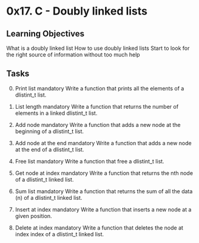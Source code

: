 # 0x17. C - Doubly linked lists

## Learning Objectives

What is a doubly linked list
How to use doubly linked lists
Start to look for the right source of information without too much help

## Tasks

0. Print list mandatory
Write a function that prints all the elements of a dlistint_t list.

1. List length mandatory
Write a function that returns the number of elements in a linked dlistint_t list.

2. Add node mandatory
Write a function that adds a new node at the beginning of a dlistint_t list.

3. Add node at the end mandatory
Write a function that adds a new node at the end of a dlistint_t list.

4. Free list mandatory
Write a function that free a dlistint_t list.

5. Get node at index mandatory
Write a function that returns the nth node of a dlistint_t linked list.

6. Sum list mandatory
Write a function that returns the sum of all the data (n) of a dlistint_t linked list.

7. Insert at index mandatory
Write a function that inserts a new node at a given position.

8. Delete at index mandatory
Write a function that deletes the node at index index of a dlistint_t linked list.

